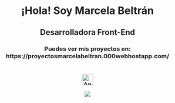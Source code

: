 
<h1 align="center"> ¡Hola! Soy Marcela Beltrán</h1>
<h2  align="center"> Desarrolladora Front-End</h2>
<h3  align="center"> Puedes ver mis proyectos en: https://proyectosmarcelabeltran.000webhostapp.com/<br/><br/><br/>
 <a href="https://www.linkedin.com/in/angel-santiago-jaime-zavala-601813199/" >
    <img src="https://www.vectorlogo.zone/logos/linkedin/linkedin-icon.svg" alt="Angel Santiago Jaime Zavala's LinkedIn Profile" height="30" width="30">
  </a>
</h3>

<!--
**yulybeltran/yulybeltran** is a ✨ _special_ ✨ repository because its `README.md` (this file) appears on your GitHub profile.

Here are some ideas to get you started:

- 🔭 I’m currently working on ...
- 🌱 I’m currently learning ...
- 👯 I’m looking to collaborate on ...
- 🤔 I’m looking for help with ...
- 💬 Ask me about ...
- 📫 How to reach me: ...
- 😄 Pronouns: ...
- ⚡ Fun fact: ...
-->

<p align="center">
<img src="https://github-readme-stats.vercel.app/api?username=yulybeltran&show_icons=true&theme=radical&title_color=2AA9AF&text_color=fff&icon_color=2AA9AF">

<!--![yulybeltran](https://github-readme-stats.vercel.app/api/top-langs/?username=yulybeltran&theme=radical&title_color=2AA9AF&text_color=fff)-->

</p>



